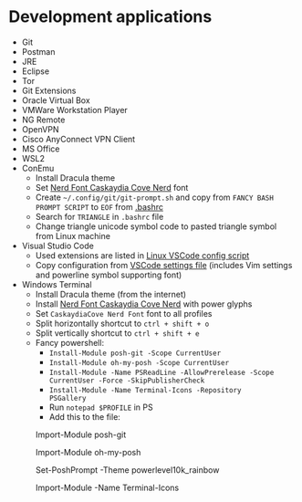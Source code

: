 # Development applications
- Git
- Postman
- JRE
- Eclipse
- Tor
- Git Extensions
- Oracle Virtual Box
- VMWare Workstation Player
- NG Remote
- OpenVPN
- Cisco AnyConnect VPN Client
- MS Office
- WSL2
- ConEmu
  - Install Dracula theme
  - Set [Nerd Font Caskaydia Cove Nerd](https://www.nerdfonts.com/) font
  - Create <code>~/.config/git/git-prompt.sh</code> and copy from <code>FANCY BASH PROMPT SCRIPT</code> to <code>EOF</code> from <a href="https://github.com/LuckyRads/Linux-Configuration/blob/main/configs/.bashrc">.bashrc</a>
  - Search for <code>TRIANGLE</code> in <code>.bashrc</code> file
  - Change triangle unicode symbol code to pasted triangle symbol from Linux machine
- Visual Studio Code
  - Used extensions are listed in <a href="https://github.com/LuckyRads/Linux-Configuration/blob/main/scripts/configure-vscode.sh">Linux VSCode config script</a>
  - Copy configuration from <a href="https://github.com/LuckyRads/Linux-Configuration/blob/main/configs/VSCode_settings.json">VSCode settings file</a> (includes Vim settings and powerline symbol supporting font)
- Windows Terminal
  - Install Dracula theme (from the internet)
  - Install [Nerd Font Caskaydia Cove Nerd](https://www.nerdfonts.com/) with power glyphs
  - Set <code>CaskaydiaCove Nerd Font</code> font to all profiles
  - Split horizontally shortcut to <code>ctrl + shift + o</code>
  - Split vertically shortcut to <code>ctrl + shift + e</code>
  - Fancy powershell:
    - <code>Install-Module posh-git -Scope CurrentUser</code>
    - <code>Install-Module oh-my-posh -Scope CurrentUser</code>
    - <code>Install-Module -Name PSReadLine -AllowPrerelease -Scope CurrentUser -Force -SkipPublisherCheck</code>
    - <code>Install-Module -Name Terminal-Icons -Repository PSGallery</code>
    - Run <code>notepad $PROFILE</code> in PS
    - Add this to the file: 
    <p>Import-Module posh-git</p>
    <p>Import-Module oh-my-posh</p>
    <p>Set-PoshPrompt -Theme powerlevel10k_rainbow</p>
    <p>Import-Module -Name Terminal-Icons</p>
